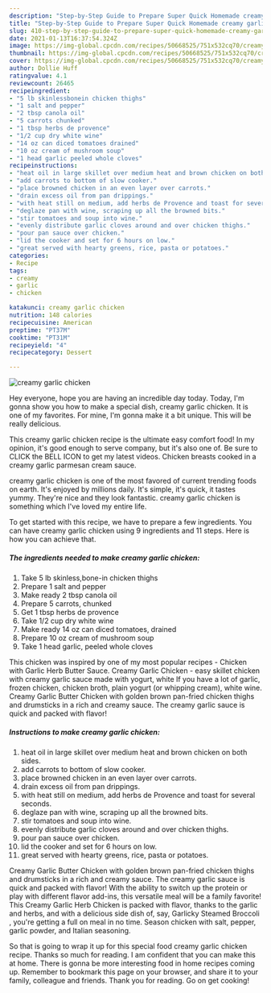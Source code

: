 ```yaml
---
description: "Step-by-Step Guide to Prepare Super Quick Homemade creamy garlic chicken"
title: "Step-by-Step Guide to Prepare Super Quick Homemade creamy garlic chicken"
slug: 410-step-by-step-guide-to-prepare-super-quick-homemade-creamy-garlic-chicken
date: 2021-01-13T16:37:54.324Z
image: https://img-global.cpcdn.com/recipes/50668525/751x532cq70/creamy-garlic-chicken-recipe-main-photo.jpg
thumbnail: https://img-global.cpcdn.com/recipes/50668525/751x532cq70/creamy-garlic-chicken-recipe-main-photo.jpg
cover: https://img-global.cpcdn.com/recipes/50668525/751x532cq70/creamy-garlic-chicken-recipe-main-photo.jpg
author: Dollie Huff
ratingvalue: 4.1
reviewcount: 26465
recipeingredient:
- "5 lb skinlessbonein chicken thighs"
- "1 salt and pepper"
- "2 tbsp canola oil"
- "5 carrots chunked"
- "1 tbsp herbs de provence"
- "1/2 cup dry white wine"
- "14 oz can diced tomatoes drained"
- "10 oz cream of mushroom soup"
- "1 head garlic peeled whole cloves"
recipeinstructions:
- "heat oil in large skillet over medium heat and brown chicken on both sides."
- "add carrots to bottom of slow cooker."
- "place browned chicken in an even layer over carrots."
- "drain excess oil from pan drippings."
- "with heat still on medium, add herbs de Provence and toast for several seconds."
- "deglaze pan with wine, scraping up all the browned bits."
- "stir tomatoes and soup into wine."
- "evenly distribute garlic cloves around and over chicken thighs."
- "pour pan sauce over chicken."
- "lid the cooker and set for 6 hours on low."
- "great served with hearty greens, rice, pasta or potatoes."
categories:
- Recipe
tags:
- creamy
- garlic
- chicken

katakunci: creamy garlic chicken 
nutrition: 148 calories
recipecuisine: American
preptime: "PT37M"
cooktime: "PT31M"
recipeyield: "4"
recipecategory: Dessert

---
```



![creamy garlic chicken](https://img-global.cpcdn.com/recipes/50668525/751x532cq70/creamy-garlic-chicken-recipe-main-photo.jpg)

Hey everyone, hope you are having an incredible day today. Today, I'm gonna show you how to make a special dish, creamy garlic chicken. It is one of my favorites. For mine, I'm gonna make it a bit unique. This will be really delicious.

This creamy garlic chicken recipe is the ultimate easy comfort food! In my opinion, it&#39;s good enough to serve company, but it&#39;s also one of. Be sure to CLICK the BELL ICON to get my latest videos. Chicken breasts cooked in a creamy garlic parmesan cream sauce.

creamy garlic chicken is one of the most favored of current trending foods on earth. It's enjoyed by millions daily. It's simple, it's quick, it tastes yummy. They're nice and they look fantastic. creamy garlic chicken is something which I've loved my entire life.


To get started with this recipe, we have to prepare a few ingredients. You can have creamy garlic chicken using 9 ingredients and 11 steps. Here is how you can achieve that.

<!--inarticleads1-->

##### The ingredients needed to make creamy garlic chicken:

1. Take 5 lb skinless,bone-in chicken thighs
1. Prepare 1 salt and pepper
1. Make ready 2 tbsp canola oil
1. Prepare 5 carrots, chunked
1. Get 1 tbsp herbs de provence
1. Take 1/2 cup dry white wine
1. Make ready 14 oz can diced tomatoes, drained
1. Prepare 10 oz cream of mushroom soup
1. Take 1 head garlic, peeled whole cloves


This chicken was inspired by one of my most popular recipes - Chicken with Garlic Herb Butter Sauce. Creamy Garlic Chicken - easy skillet chicken with creamy garlic sauce made with yogurt, white If you have a lot of garlic, frozen chicken, chicken broth, plain yogurt (or whipping cream), white wine. Creamy Garlic Butter Chicken with golden brown pan-fried chicken thighs and drumsticks in a rich and creamy sauce. The creamy garlic sauce is quick and packed with flavor! 

<!--inarticleads2-->

##### Instructions to make creamy garlic chicken:

1. heat oil in large skillet over medium heat and brown chicken on both sides.
1. add carrots to bottom of slow cooker.
1. place browned chicken in an even layer over carrots.
1. drain excess oil from pan drippings.
1. with heat still on medium, add herbs de Provence and toast for several seconds.
1. deglaze pan with wine, scraping up all the browned bits.
1. stir tomatoes and soup into wine.
1. evenly distribute garlic cloves around and over chicken thighs.
1. pour pan sauce over chicken.
1. lid the cooker and set for 6 hours on low.
1. great served with hearty greens, rice, pasta or potatoes.


Creamy Garlic Butter Chicken with golden brown pan-fried chicken thighs and drumsticks in a rich and creamy sauce. The creamy garlic sauce is quick and packed with flavor! With the ability to switch up the protein or play with different flavor add-ins, this versatile meal will be a family favorite! This Creamy Garlic Herb Chicken is packed with flavor, thanks to the garlic and herbs, and with a delicious side dish of, say, Garlicky Steamed Broccoli , you&#39;re getting a full on meal in no time. Season chicken with salt, pepper, garlic powder, and Italian seasoning. 

So that is going to wrap it up for this special food creamy garlic chicken recipe. Thanks so much for reading. I am confident that you can make this at home. There is gonna be more interesting food in home recipes coming up. Remember to bookmark this page on your browser, and share it to your family, colleague and friends. Thank you for reading. Go on get cooking!
